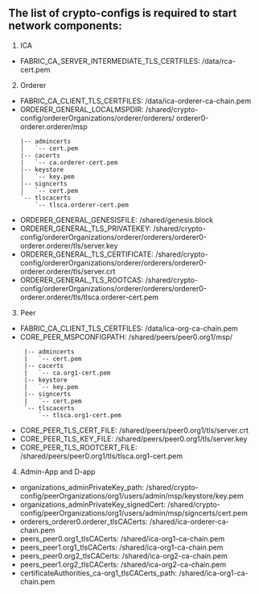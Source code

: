 ## The list of crypto-configs is required to start network components:

1. ICA
 - FABRIC_CA_SERVER_INTERMEDIATE_TLS_CERTFILES: /data/rca-cert.pem
2. Orderer
 - FABRIC_CA_CLIENT_TLS_CERTFILES: /data/ica-orderer-ca-chain.pem
 - ORDERER_GENERAL_LOCALMSPDIR: /shared/crypto-config/ordererOrganizations/orderer/orderers/
 orderer0-orderer.orderer/msp
    ```
    |-- admincerts
    |   `-- cert.pem
    |-- cacerts
    |   `-- ca.orderer-cert.pem
    |-- keystore
    |   `-- key.pem
    |-- signcerts
    |   `-- cert.pem
    `-- tlscacerts
        `-- tlsca.orderer-cert.pem
    ```
 - ORDERER_GENERAL_GENESISFILE: /shared/genesis.block
 - ORDERER_GENERAL_TLS_PRIVATEKEY: /shared/crypto-config/ordererOrganizations/orderer/orderers/orderer0-orderer.orderer/tls/server.key
 - ORDERER_GENERAL_TLS_CERTIFICATE: /shared/crypto-config/ordererOrganizations/orderer/orderers/orderer0-orderer.orderer/tls/server.crt
 - ORDERER_GENERAL_TLS_ROOTCAS: /shared/crypto-config/ordererOrganizations/orderer/orderers/orderer0-orderer.orderer/tls/tlsca.orderer-cert.pem
3. Peer
 - FABRIC_CA_CLIENT_TLS_CERTFILES: /data/ica-org-ca-chain.pem
 - CORE_PEER_MSPCONFIGPATH: /shared/peers/peer0.org1/msp/
   ```
    |-- admincerts
    |   `-- cert.pem
    |-- cacerts
    |   `-- ca.org1-cert.pem
    |-- keystore
    |   `-- key.pem
    |-- signcerts
    |   `-- cert.pem
    `-- tlscacerts
        `-- tlsca.org1-cert.pem
   ```
 - CORE_PEER_TLS_CERT_FILE: /shared/peers/peer0.org1/tls/server.crt
 - CORE_PEER_TLS_KEY_FILE: /shared/peers/peer0.org1/tls/server.key
 - CORE_PEER_TLS_ROOTCERT_FILE: /shared/peers/peer0.org1/tls/tlsca.org1-cert.pem
4. Admin-App and D-app
 - organizations_adminPrivateKey_path:  /shared/crypto-config/peerOrganizations/org1/users/admin/msp/keystore/key.pem
 - organizations_adminPrivateKey_signedCert: /shared/crypto-config/peerOrganizations/org1/users/admin/msp/signcerts/cert.pem
 - orderers_orderer0.orderer_tlsCACerts: /shared/ica-orderer-ca-chain.pem
 - peers_peer0.org1_tlsCACerts: /shared/ica-org1-ca-chain.pem
 - peers_peer1.org1_tlsCACerts: /shared/ica-org1-ca-chain.pem
 - peers_peer0.org2_tlsCACerts: /shared/ica-org2-ca-chain.pem
 - peers_peer1.org2_tlsCACerts: /shared/ica-org2-ca-chain.pem
 - certificateAuthorities_ca-org1_tlsCACerts_path: /shared/ica-org1-ca-chain.pem